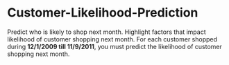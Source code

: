 # Customer-Likelihood-Prediction

Predict who is likely to shop next month. Highlight factors that impact likelihood of customer shopping next month. For each customer shopped during **12/1/2009 till 11/9/2011**, you must predict the likelihood of customer shopping next month.
